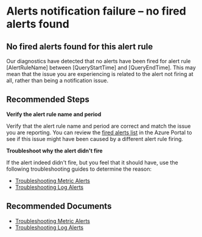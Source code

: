 <properties
pageTitle="Alerts notification failure – no fired alerts"
description="Alerts notification failure – mo fired alerts"
infoBubbleText="Possible reasons for not getting notifications on your fired alerts."
service="microsoft.insights"
resource="alerts"
authors="yagil"
ms.author="yagil"
displayOrder=""
articleId="no-fired-alerts-near-problem-start-time"
diagnosticScenario="ApplicationInsightsMissingDataDiagnostic"
selfHelpType="diagnostics"
supportTopicIds="32739779,32739780,32739781,32739782"
productPesIds="15454"
cloudEnvironments="public,fairfax,mooncake,usnat,ussec"
ownershipId="AzureMonitoring_Alerts_ActivityLogAndMetricAlerts"
/>

# Alerts notification failure – no fired alerts found

## **No fired alerts found for this alert rule**

<!--issueDescription-->
Our diagnostics have detected that no alerts have been fired for alert rule <!--$AlertRuleName-->[AlertRuleName]<!--/$AlertRuleName--> between <!--$QueryStartTime-->[QueryStartTime]<!--/$QueryStartTime--> and <!--$QueryEndTime-->[QueryEndTime]<!--/$QueryEndTime-->. This may mean that the issue you are experiencing is related to the alert not firing at all, rather than being a notification issue.
<!--/issueDescription-->

## **Recommended Steps**

**Verify the alert rule name and period**

Verify that the alert rule name and period are correct and match the issue you are reporting. You can review the [fired alerts list](https://ms.portal.azure.com/#blade/Microsoft_Azure_Monitoring/AzureMonitoringBrowseBlade/alertsV2) in the Azure Portal to see if this issue might have been caused by a different alert rule firing.

**Troubleshoot why the alert didn't fire**

If the alert indeed didn't fire, but you feel that it should have, use the following troubleshooting guides to determine the reason:

* [Troubleshooting Metric Alerts](https://docs.microsoft.com/azure/azure-monitor/platform/alerts-troubleshoot-metric)
* [Troubleshooting Log Alerts](https://docs.microsoft.com/azure/azure-monitor/platform/alerts-troubleshoot-log)

## **Recommended Documents**

* [Troubleshooting Metric Alerts](https://docs.microsoft.com/azure/azure-monitor/platform/alerts-troubleshoot-metric)
* [Troubleshooting Log Alerts](https://docs.microsoft.com/azure/azure-monitor/platform/alerts-troubleshoot-log)
